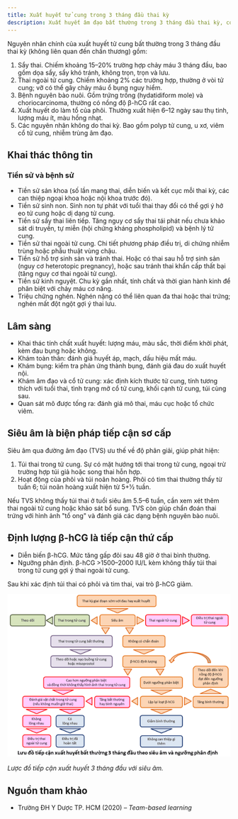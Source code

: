 ```yaml
---
title: Xuất huyết tử cung trong 3 tháng đầu thai kỳ
description: Xuất huyết âm đạo bất thường trong 3 tháng đầu thai kỳ, có thể do các tình trạng từ lành tính (xuất huyết làm tổ) đến nguy hiểm (sẩy thai, thai ngoài tử cung, bệnh nguyên bào nuôi). Cần phân loại và khai thác kỹ thông tin lâm sàng, sử dụng siêu âm và định lượng β-hCG để chẩn đoán và xử trí kịp thời.
---
```


Nguyên nhân chính của xuất huyết tử cung bất thường trong 3 tháng đầu thai kỳ (không liên quan đến chấn thương) gồm:

1. Sẩy thai. Chiếm khoảng 15–20% trường hợp chảy máu 3 tháng đầu, bao gồm dọa sẩy, sẩy khó tránh, không trọn, trọn và lưu.
2. Thai ngoài tử cung. Chiếm khoảng 2% các trường hợp, thường ở vòi tử cung; vỡ có thể gây chảy máu ổ bụng nguy hiểm.
3. Bệnh nguyên bào nuôi. Gồm trứng trống (hydatidiform mole) và choriocarcinoma, thường có nồng độ β-hCG rất cao.
4. Xuất huyết do làm tổ của phôi. Thường xuất hiện 6–12 ngày sau thụ tinh, lượng máu ít, màu hồng nhạt.
5. Các nguyên nhân không do thai kỳ. Bao gồm polyp tử cung, u xơ, viêm cổ tử cung, nhiễm trùng âm đạo.

## Khai thác thông tin

### Tiền sử và bệnh sử

- Tiền sử sản khoa (số lần mang thai, diễn biến và kết cục mỗi thai kỳ, các can thiệp ngoại khoa hoặc nội khoa trước đó).
- Tiền sử sinh non. Sinh non tự phát với tuổi thai thay đổi có thể gợi ý hở eo tử cung hoặc dị dạng tử cung.
- Tiền sử sẩy thai liên tiếp. Tăng nguy cơ sẩy thai tái phát nếu chưa khảo sát di truyền, tự miễn (hội chứng kháng phospholipid) và bệnh lý tử cung.
- Tiền sử thai ngoài tử cung. Chi tiết phương pháp điều trị, di chứng nhiễm trùng hoặc phẫu thuật vùng chậu.
- Tiền sử hỗ trợ sinh sản và tránh thai. Hoặc có thai sau hỗ trợ sinh sản (nguy cơ heterotopic pregnancy), hoặc sau tránh thai khẩn cấp thất bại (tăng nguy cơ thai ngoài tử cung).
- Tiền sử kinh nguyệt. Chu kỳ gần nhất, tính chất và thời gian hành kinh để phân biệt với chảy máu cơ năng.
- Triệu chứng nghén. Nghén nặng có thể liên quan đa thai hoặc thai trứng; nghén mất đột ngột gợi ý thai lưu.

## Lâm sàng

- Khai thác tính chất xuất huyết: lượng máu, màu sắc, thời điểm khởi phát, kèm đau bụng hoặc không.
- Khám toàn thân: đánh giá huyết áp, mạch, dấu hiệu mất máu.
- Khám bụng: kiểm tra phản ứng thành bụng, đánh giá đau do xuất huyết nội.
- Khám âm đạo và cổ tử cung: xác định kích thước tử cung, tính tương thích với tuổi thai, tình trạng mở cổ tử cung, khối cạnh tử cung, túi cùng sau.
- Quan sát mô được tống ra: đánh giá mô thai, máu cục hoặc tổ chức viêm.

## Siêu âm là biện pháp tiếp cận sơ cấp

Siêu âm qua đường âm đạo (TVS) ưu thế về độ phân giải, giúp phát hiện:

1. Túi thai trong tử cung. Sự có mặt hướng tới thai trong tử cung, ngoại trừ trường hợp túi giả hoặc song thai hỗn hợp.
2. Hoạt động của phôi và túi noãn hoàng. Phôi có tim thai thường thấy từ tuần 6; túi noãn hoàng xuất hiện từ 5+1⁄2 tuần.

Nếu TVS không thấy túi thai ở tuổi siêu âm 5.5–6 tuần, cần xem xét thêm thai ngoài tử cung hoặc khảo sát bổ sung. TVS còn giúp chẩn đoán thai trứng với hình ảnh "tổ ong" và đánh giá các dạng bệnh nguyên bào nuôi.

## Định lượng β-hCG là tiếp cận thứ cấp

- Diễn biến β-hCG. Mức tăng gấp đôi sau 48 giờ ở thai bình thường.
- Ngưỡng phân định. β-hCG >1500–2000 IU/L kèm không thấy túi thai trong tử cung gợi ý thai ngoài tử cung.

Sau khi xác định túi thai có phôi và tim thai, vai trò β-hCG giảm.

![Lược đồ tiếp cận xuất huyết 3 tháng đầu với siêu âm](../../../../assets/san-khoa/xuat-huyet-tu-cung-trong-3-thang-dau/luoc-do-xuat-huyet-3-thang-dau-theo-sieu-am.png)

_Lược đồ tiếp cận xuất huyết 3 tháng đầu với siêu âm._

## Nguồn tham khảo

- Trường ĐH Y Dược TP. HCM (2020) – _Team-based learning_
